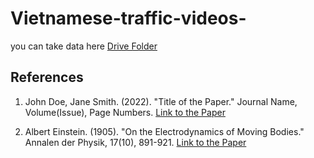 # Vietnamese-traffic-videos-
you can take data here
[Drive Folder](https://drive.google.com/drive/folders/1OTmgpGSUcWMZZxzXc8X7Eu853_4OjSW1?usp=drive_link)

## References

1. John Doe, Jane Smith. (2022). "Title of the Paper." Journal Name, Volume(Issue), Page Numbers. [Link to the Paper](https://example.com/paper)

2. Albert Einstein. (1905). "On the Electrodynamics of Moving Bodies." Annalen der Physik, 17(10), 891-921. [Link to the Paper](https://example.com/paper)

